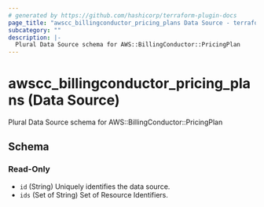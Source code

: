 ```yaml
---
# generated by https://github.com/hashicorp/terraform-plugin-docs
page_title: "awscc_billingconductor_pricing_plans Data Source - terraform-provider-awscc"
subcategory: ""
description: |-
  Plural Data Source schema for AWS::BillingConductor::PricingPlan
---
```


# awscc_billingconductor_pricing_plans (Data Source)

Plural Data Source schema for AWS::BillingConductor::PricingPlan



<!-- schema generated by tfplugindocs -->
## Schema

### Read-Only

- `id` (String) Uniquely identifies the data source.
- `ids` (Set of String) Set of Resource Identifiers.
